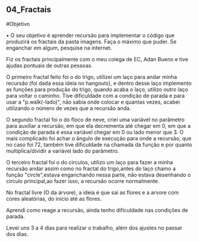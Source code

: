 ## 04_Fractais

#Objetivo 

• O seu objetivo é aprender recursão para implementar o código que produzirá os fractais da pasta imagens. 
Faça o máximo que puder. Se enganchar em algum, pesquise na internet.


Fiz os fractais principalmente com o meu colega de EC, Adan Bueno e tive ajudas pontuais de outras pessoas.

O primeiro fractal feito foi o do trigo, utilizei um laço para andar minha recursão (foi dada essa ideia no hangouts), e dentro desse laço implemento as funções para produção do trigo, quando acaba o laço, utilizo outro laço para voltar o caminho.
Tive dificuldade com a condição de parada e para usar a "p.walk(-lado)", não sabia onde colocar e quantas vezes, acabei utilizando o número de vezes que a recursão anda.

O segundo fractal  foi o do floco de neve, criei uma variável no parâmetro para auxiliar a recursão, em que ela decrementa até chegar em 0, em que a condição
de parada é essa variável chegar em 0 ou lado menor que 3.
O mais complicado foi achar o ângulo de execução para onde a recursão, que no
caso foi 72, também tive dificuldade na chamada da função e por quanto
multiplica/dividir a variável lado do parãmetro.

O terceiro fractal foi o do circulos, utilizo um laço para fazer
a minha recursão andar assim como no fractal do trigo,antes do laço chamo a função "circle",estava enganchando nessa parte, não estava desenhando o circulo principal,ao fazer isso, a recursão ocorre normalmente.

No fractal livre (O da árvore), a ideia é que sai as flores e a arvore com cores aleatórias, do inicio até as flores.

Aprendi como reage a recursão, ainda tenho dificuldade nas condições
de parada.

Levei uns 3 a 4 dias para realizar o trabalho, além dos ajustes no passar
dos dias. 
